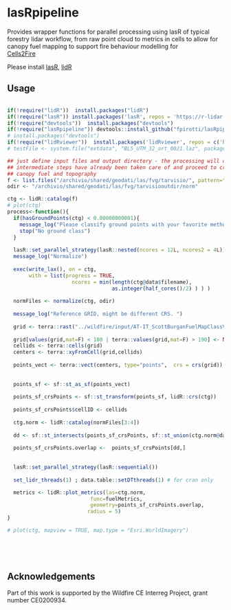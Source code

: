 # lasRpipeline

Provides wrapper functions for parallel processing using lasR of typical forestry 
lidar workflow, from raw point cloud to metrics in cells to allow for
canopy fuel mapping to support fire behaviour modelling for  
[Cells2Fire](https://github.com/cell2fire/Cell2Fire)

Please install [lasR](https://github.com/r-lidar/lasR), 
[lidR](https://github.com/r-lidar/lidR)

## Usage

``` r 

if(!require("lidR"))  install.packages("lidR")
if(!require("lasR")) install.packages('lasR', repos = 'https://r-lidar.r-universe.dev')
if(!require("devtools"))  install.packages("devtools")
if(!require("lasRpipeline")) devtools::install_github("fpirotti/lasRpipeline")
# install.packages("devtools")
if(!require("lidRviewer"))  install.packages('lidRviewer', repos = c('https://r-lidar.r-universe.dev'))
# testFile <- system.file("extdata", "BL5_UTM_32_ort_0021.laz", package = "lasRpipeline")

## just define input files and output directory - the processing will check if 
## intermediate steps have already been taken care of and proceed to create a 
## canopy fuel and topography 
f <- list.files("/archivio/shared/geodati/las/fvg/tarvisio/", pattern="(?i)\\.la(s|z)$", full.names = T )
odir <- "/archivio/shared/geodati/las/fvg/tarvisiooutdir/norm"

ctg <- lidR::catalog(f)
# plot(ctg)
process<-function(){
  if(hasGroundPoints(ctg) < 0.00000000001){
    message_log("Please classify ground points with your favorite method before continuing. ") 
    stop("No ground class")
  }  
  
  lasR::set_parallel_strategy(lasR::nested(ncores = 12L, ncores2 = 4L))
  message_log("Normalize") 
 
  exec(write_lax(), on = ctg,  
       with = list(progress = TRUE, 
                     ncores = min(length(ctg@data$filename), 
                                  as.integer(half_cores()/2) ) ) )
                                  
  normFiles <- normalize(ctg, odir)
   
  message_log("Reference GRID, might be different CRS. ") 
  
  grid <- terra::rast("../wildfire/input/AT-IT_ScottBurganFuelMapClassV2.tif")
  
  grid[values(grid,mat=F) < 180 | terra::values(grid,mat=F) > 190] <- NA
  cellids <- terra::cells(grid)
  centers <- terra::xyFromCell(grid,cellids)
  
  points_vect <- terra::vect(centers, type="points",  crs = crs(grid))
   
  
  points_sf <- sf::st_as_sf(points_vect)
  
  points_sf_crsPoints <- sf::st_transform(points_sf, lidR::crs(ctg))  
  
  points_sf_crsPoints$cellID <- cellids
  
  ctg.norm <- lidR::catalog(normFiles[3:4])
  
  dd <- sf::st_intersects(points_sf_crsPoints, sf::st_union(ctg.norm@data$geometry), sparse =  FALSE)
  
  points_sf_crsPoints.overlap <-  points_sf_crsPoints[dd,]
  
  
  lasR::set_parallel_strategy(lasR::sequential())
  
  set_lidr_threads(1) ; data.table::setDTthreads(1) # for cran only

  metrics <- lidR::plot_metrics(las=ctg.norm, 
                           func=fuelMetrics, 
                           geometry=points_sf_crsPoints.overlap,  
                          radius = 5)
}

# plot(ctg, mapview = TRUE, map.type = "Esri.WorldImagery")
 


 
```

## Acknowledgements

Part of this work is supported by the Wildfire CE Interreg Project, grant number CE0200934.
